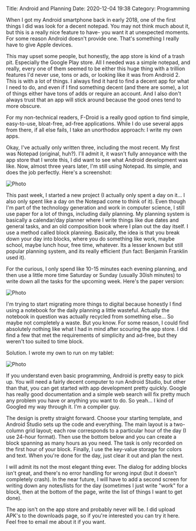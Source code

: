 Title: Android and Planning
Date: 2020-12-04 19:38
Category: Programming

When I got my Android smartphone back in early 2018, one of the first things I did was look for a decent notepad. You may not think much about it, but this is a really nice feature to have- you want it at unexpected moments. For some reason Android doesn't provide one. That's something I really have to give Apple devices.

This may upset some people, but honestly, the app store is kind of a trash pit. Especially the Google Play store. All I needed was a simple notepad, and really, every one of them seemed to be either this huge thing with a trillion features I'd never use, tons or ads, or looking like it was from Android 2. This is with a lot of things. I always find it hard to find a decent app for what I need to do, and even if I find something decent (and there are some), a lot of things either have tons of adds or require an account. And I also don't always trust that an app will stick around because the good ones tend to more obscure.

For my non-technical readers, F-Droid is a really good option to find simple, easy-to-use, bloat-free, ad-free applications. While I do use several apps from there, if all else fails, I take an unorthodox approach: I write my own apps.

Okay, I've actually only written three, including the most recent. My first was Notepad (original, huh?). I'll admit it, it wasn't fully annoyance with the app store that I wrote this, I did want to see what Android development was like. Now, almost three years later, I'm still using Notepad. Its simple, and does the job perfectly. Here's a screenshot:

![Photo]({attach}images/notepad.jpg)

This past week, I started a new project (I actually only spent a day on it... I also only spent like a day on the Notepad come to think of it). Even though I'm part of the technology generation and work in computer science, I still use paper for a lot of things, including daily planning. My planning system is basically a calendar/day planner where I write things like due dates and general tasks, and an old composition book where I plan out the day itself. I use a method called block planning. Basically, the idea is that you break down your day into blocks, where you do something like work, maybe school, maybe lunch hour, free time, whatever. Its a lesser known but still popular planning system, and its really efficient (fun fact: Benjamin Franklin used it).

For the curious, I only spend like 10-15 minutes each evening planning, and then use a little more time Saturday or Sunday (usually 30ish minutes) to write down all the tasks for the upcoming week. Here's the paper version:

![Photo]({attach}images/planners.jpg)

I'm trying to start migrating more things to digital because honestly I find using a notebook for the daily planning a little wasteful. Actually the notebook in question was actually recycled from something else... So maybe not completely a waste. But you know. For some reason, I could find absolutely nothing like what I had in mind after scouring the app store. I did find a few that met the requirements of simplicity and ad-free, but they weren't too suited to time block.

Solution. I wrote my own to run on my tablet:

![Photo]({attach}images/block_planner.jpg)

If you understand even basic programming, Android is pretty easy to pick up. You will need a fairly decent computer to run Android Studio, but other than that, you can get started with app development pretty quickly. Google has really good documentation and a simple web search will fix pretty much any problem you have or anything you want to do. So yeah... I kind of Googled my way through it. I'm a compiler guy.

The design is pretty straight forward. Choose your starting template, and Android Studio sets up the code and everything. The main layout is a two-column grid layout; each row corresponds to a particular hour of the day (I use 24-hour format). Then use the bottom below and you can create a block spanning as many hours as you need. The task is only recorded on the first hour of your block. Finally, I use the key-value storage for colors and text. When you're done for the day, just clear it out and plan the next.

I will admit its not the most elegant thing ever. The dialog for adding blocks isn't great, and there's no error handling for wrong input (but it doesn't completely crash). In the near future, I will have to add a second screen for writing down any notes/lists for the day (sometimes I just write "work" for a block, then at the bottom of the page, write the list of things I want to get done).

The app isn't on the app store and probably never will be. I did upload APK's to the downloads page, so if you're interested you can try it here. Feel free to email me about it if you want.

